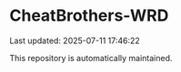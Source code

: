 # CheatBrothers-WRD

Last updated: 2025-07-11 17:46:22

This repository is automatically maintained.
